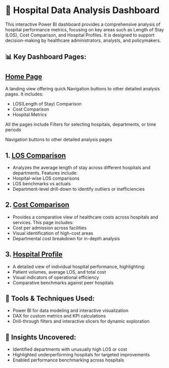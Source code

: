# 🏥 Hospital Data Analysis Dashboard
This interactive Power BI dashboard provides a comprehensive analysis of hospital performance metrics, focusing on key areas such as Length of Stay (LOS), Cost Comparison, and Hospital Profiles. It is designed to support decision-making by healthcare administrators, analysts, and policymakers.

## 📊 Key Dashboard Pages:
## [Home Page](https://github.com/Sanskruti1702/Data-Visualization-Projects/blob/main/HealthStat-DB/Home%20Page.png)
A landing view offering quick Navigation buttons to other detailed analysis pages. It includes:
- LOS(Length of Stay) Comparison
- Cost Comparison
- Hospital Metrics

All the pages include Filters for selecting hospitals, departments, or time periods

Navigation buttons to other detailed analysis pages

## 1. [LOS Comparison](https://github.com/Sanskruti1702/Data-Visualization-Projects/blob/main/HealthStat-DB/LOS%20Comparison.png)
- Analyzes the average length of stay across different hospitals and departments. Features include:
- Hospital-wise LOS comparisons
- LOS benchmarks vs actuals
- Department-level drill-down to identify outliers or inefficiencies

## 2. [Cost Comparison](https://github.com/Sanskruti1702/Data-Visualization-Projects/blob/main/HealthStat-DB/Cost%20Comparison.png)
- Provides a comparative view of healthcare costs across hospitals and services. This page includes:
- Cost per admission across facilities
- Visual identification of high-cost areas
- Departmental cost breakdown for in-depth analysis

## 3. [Hospital Profile](https://github.com/Sanskruti1702/Data-Visualization-Projects/blob/main/HealthStat-DB/Hospital%20profile.png)
- A detailed view of individual hospital performance, highlighting:
- Patient volumes, average LOS, and total cost
- Visual indicators of operational efficiency
- Comparative benchmarks against peer hospitals

## 🔧 Tools & Techniques Used:
- Power BI for data modeling and interactive visualization
- DAX for custom metrics and KPI calculations
- Drill-through filters and interactive slicers for dynamic exploration

## 🧠 Insights Uncovered:
- Identified departments with unusually high LOS or cost
- Highlighted underperforming hospitals for targeted improvements
- Enabled performance benchmarking across hospitals
